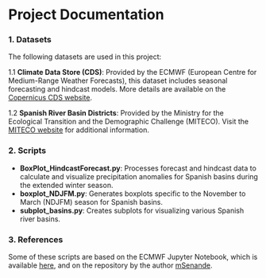 # Project Documentation

### 1. Datasets

The following datasets are used in this project:

1.1 **Climate Data Store (CDS)**: Provided by the ECMWF (European Centre for Medium-Range Weather Forecasts), this dataset includes seasonal forecasting and hindcast models. More details are available on the [Copernicus CDS website](https://cds.climate.copernicus.eu/).

1.2 **Spanish River Basin Districts**: Provided by the Ministry for the Ecological Transition and the Demographic Challenge (MITECO). Visit the [MITECO website](https://www.miteco.gob.es/en/cartografia-y-sig/ide/descargas/agua/demarcaciones-hidrograficas-phc-2015-2021.html) for additional information.

### 2. Scripts

- **BoxPlot_HindcastForecast.py**: Processes forecast and hindcast data to calculate and visualize precipitation anomalies for Spanish basins during the extended winter season.
- **boxplot_NDJFM.py**: Generates boxplots specific to the November to March (NDJFM) season for Spanish basins.
- **subplot_basins.py**: Creates subplots for visualizing various Spanish river basins.

### 3. References

Some of these scripts are based on the ECMWF Jupyter Notebook, which is available [here](https://ecmwf-projects.github.io/copernicus-training-c3s/sf-verification.html), and on the repository by the author [mSenande](https://github.com/mSenande/).
